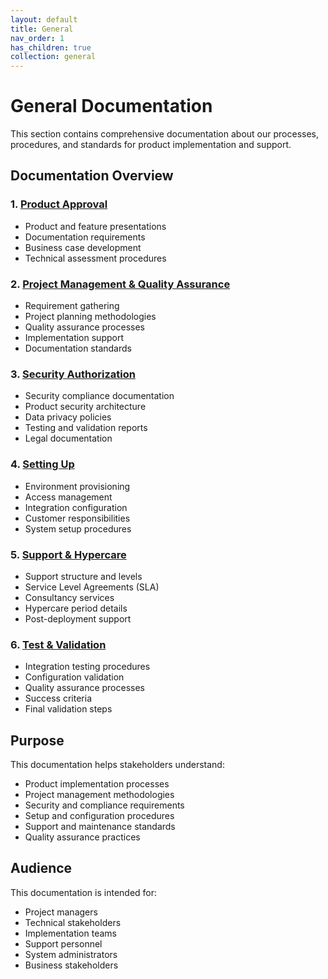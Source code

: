 ```yaml
---
layout: default
title: General
nav_order: 1
has_children: true
collection: general
---
```


# General Documentation

This section contains comprehensive documentation about our processes, procedures, and standards for product implementation and support.

## Documentation Overview

### 1. [Product Approval](../product-approval)
- Product and feature presentations
- Documentation requirements
- Business case development
- Technical assessment procedures

### 2. [Project Management & Quality Assurance](../project-management)
- Requirement gathering
- Project planning methodologies
- Quality assurance processes
- Implementation support
- Documentation standards

### 3. [Security Authorization](../security-authorization)
- Security compliance documentation
- Product security architecture
- Data privacy policies
- Testing and validation reports
- Legal documentation

### 4. [Setting Up](../setup)
- Environment provisioning
- Access management
- Integration configuration
- Customer responsibilities
- System setup procedures

### 5. [Support & Hypercare](../support-and-hypercare)
- Support structure and levels
- Service Level Agreements (SLA)
- Consultancy services
- Hypercare period details
- Post-deployment support

### 6. [Test & Validation](../test-validation)
- Integration testing procedures
- Configuration validation
- Quality assurance processes
- Success criteria
- Final validation steps

## Purpose

This documentation helps stakeholders understand:
- Product implementation processes
- Project management methodologies
- Security and compliance requirements
- Setup and configuration procedures
- Support and maintenance standards
- Quality assurance practices

## Audience

This documentation is intended for:
- Project managers
- Technical stakeholders
- Implementation teams
- Support personnel
- System administrators
- Business stakeholders
